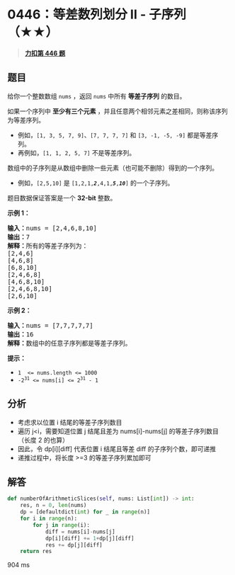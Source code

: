 # 0446：等差数列划分 II - 子序列（★★）


> <u>**[力扣第 446 题](https://leetcode.cn/problems/arithmetic-slices-ii-subsequence/)**</u>

## 题目

<p>给你一个整数数组 <code>nums</code> ，返回 <code>nums</code> 中所有 <strong>等差子序列</strong> 的数目。</p>

<p>如果一个序列中 <strong>至少有三个元素</strong> ，并且任意两个相邻元素之差相同，则称该序列为等差序列。</p>

<ul>
<li>例如，<code>[1, 3, 5, 7, 9]</code>、<code>[7, 7, 7, 7]</code> 和 <code>[3, -1, -5, -9]</code> 都是等差序列。</li>
<li>再例如，<code>[1, 1, 2, 5, 7]</code> 不是等差序列。</li>
</ul>

<p>数组中的子序列是从数组中删除一些元素（也可能不删除）得到的一个序列。</p>

<ul>
<li>例如，<code>[2,5,10]</code> 是 <code>[1,2,1,<em><strong>2</strong></em>,4,1,<strong><em>5</em></strong>,<em><strong>10</strong></em>]</code> 的一个子序列。</li>
</ul>

<p>题目数据保证答案是一个 <strong>32-bit</strong> 整数。</p>



<p><strong>示例 1：</strong></p>

<pre>
<strong>输入：</strong>nums = [2,4,6,8,10]
<strong>输出：</strong>7
<strong>解释：</strong>所有的等差子序列为：
[2,4,6]
[4,6,8]
[6,8,10]
[2,4,6,8]
[4,6,8,10]
[2,4,6,8,10]
[2,6,10]
</pre>

<p><strong>示例 2：</strong></p>

<pre>
<strong>输入：</strong>nums = [7,7,7,7,7]
<strong>输出：</strong>16
<strong>解释：</strong>数组中的任意子序列都是等差子序列。
</pre>



<p><strong>提示：</strong></p>

<ul>
<li><code>1  &lt;= nums.length &lt;= 1000</code></li>
<li><code>-2<sup>31</sup> &lt;= nums[i] &lt;= 2<sup>31</sup> - 1</code></li>
</ul>


## 分析

- 考虑求以位置 i 结尾的等差子序列数目
- 遍历 j<i，需要知道位置 j 结尾且差为 nums[i]-nums[j] 的等差子序列数目（长度 2 的也算）
- 因此，令 dp[i][diff] 代表位置 i 结尾且等差 diff 的子序列个数，即可递推
- 递推过程中，将长度 >=3 的等差子序列累加即可

## 解答

```python
def numberOfArithmeticSlices(self, nums: List[int]) -> int:
    res, n = 0, len(nums)
    dp = [defaultdict(int) for _ in range(n)]
    for i in range(n):
        for j in range(i):
            diff = nums[i]-nums[j]
            dp[i][diff] += 1+dp[j][diff]
            res += dp[j][diff]
    return res
```
904 ms


